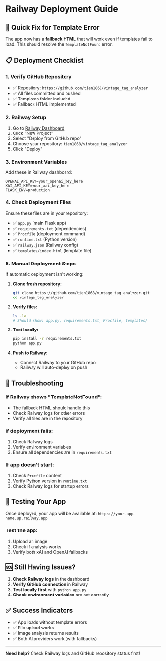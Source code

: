 # Railway Deployment Guide

## 🚀 Quick Fix for Template Error

The app now has a **fallback HTML** that will work even if templates fail to load. This should resolve the `TemplateNotFound` error.

## 📋 Deployment Checklist

### 1. Verify GitHub Repository
- ✅ Repository: `https://github.com/tien1868/vintage_tag_analyzer`
- ✅ All files committed and pushed
- ✅ Templates folder included
- ✅ Fallback HTML implemented

### 2. Railway Setup
1. Go to [Railway Dashboard](https://railway.app/dashboard)
2. Click "New Project"
3. Select "Deploy from GitHub repo"
4. Choose your repository: `tien1868/vintage_tag_analyzer`
5. Click "Deploy"

### 3. Environment Variables
Add these in Railway dashboard:
```
OPENAI_API_KEY=your_openai_key_here
XAI_API_KEY=your_xai_key_here
FLASK_ENV=production
```

### 4. Check Deployment Files
Ensure these files are in your repository:
- ✅ `app.py` (main Flask app)
- ✅ `requirements.txt` (dependencies)
- ✅ `Procfile` (deployment command)
- ✅ `runtime.txt` (Python version)
- ✅ `railway.json` (Railway config)
- ✅ `templates/index.html` (template file)

### 5. Manual Deployment Steps

If automatic deployment isn't working:

1. **Clone fresh repository:**
   ```bash
   git clone https://github.com/tien1868/vintage_tag_analyzer.git
   cd vintage_tag_analyzer
   ```

2. **Verify files:**
   ```bash
   ls -la
   # Should show: app.py, requirements.txt, Procfile, templates/
   ```

3. **Test locally:**
   ```bash
   pip install -r requirements.txt
   python app.py
   ```

4. **Push to Railway:**
   - Connect Railway to your GitHub repo
   - Railway will auto-deploy on push

## 🔧 Troubleshooting

### If Railway shows "TemplateNotFound":
- The fallback HTML should handle this
- Check Railway logs for other errors
- Verify all files are in the repository

### If deployment fails:
1. Check Railway logs
2. Verify environment variables
3. Ensure all dependencies are in `requirements.txt`

### If app doesn't start:
1. Check `Procfile` content
2. Verify Python version in `runtime.txt`
3. Check Railway logs for startup errors

## 📱 Testing Your App

Once deployed, your app will be available at:
`https://your-app-name.up.railway.app`

### Test the app:
1. Upload an image
2. Check if analysis works
3. Verify both xAI and OpenAI fallbacks

## 🆘 Still Having Issues?

1. **Check Railway logs** in the dashboard
2. **Verify GitHub connection** in Railway
3. **Test locally first** with `python app.py`
4. **Check environment variables** are set correctly

## ✅ Success Indicators

- ✅ App loads without template errors
- ✅ File upload works
- ✅ Image analysis returns results
- ✅ Both AI providers work (with fallbacks)

---

**Need help?** Check Railway logs and GitHub repository status first! 